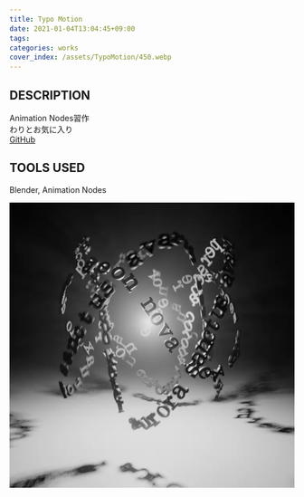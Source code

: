 ```yaml
---
title: Typo Motion
date: 2021-01-04T13:04:45+09:00
tags:
categories: works
cover_index: /assets/TypoMotion/450.webp
---
```


## DESCRIPTION
Animation Nodes習作  
わりとお気に入り  
[GitHub](https://github.com/Magryllia/TypoMotion01)

## TOOLS USED
Blender, Animation Nodes

![](/assets/TypoMotion/01.webp)